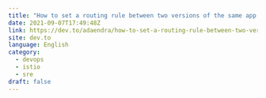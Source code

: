 ```yaml
---
title: "How to set a routing rule between two versions of the same app in Istio?"
date: 2021-09-07T17:49:48Z
link: https://dev.to/adaendra/how-to-set-a-routing-rule-between-two-versions-of-the-same-app-in-istio-3ekf?utm_medium=RSS&utm_source=news.12bit.vn
site: dev.to
language: English
category:
  - devops
  - istio
  - sre
draft: false
---
```

